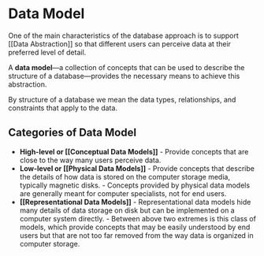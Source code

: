 # Data Model

One of the main characteristics of the database approach is to support [[Data Abstraction]] so that different users can perceive data at their preferred level of detail.

A **data model**—a collection of concepts that can be used to describe the structure of a database—provides the necessary means to achieve this abstraction.

By structure of a database we mean the data types, relationships, and constraints that apply to the data.

## Categories of Data Model
- **High-level or [[Conceptual Data Models]]**
		- Provide concepts that are close to the way many users perceive data.
- **Low-level or [[Physical Data Models]]**
		- Provide concepts that describe the details of how data is stored on the computer storage media, typically magnetic disks.
		- Concepts provided by physical data models are generally meant for computer specialists, not for end users.
- **[[Representational Data Models]]**
		- Representational data models hide many details of data storage on disk but can be implemented on a computer system directly.
		- Between above two extremes is this class of models, which provide concepts that may be easily understood by end users but that are not too far removed from the way data is organized in computer storage.